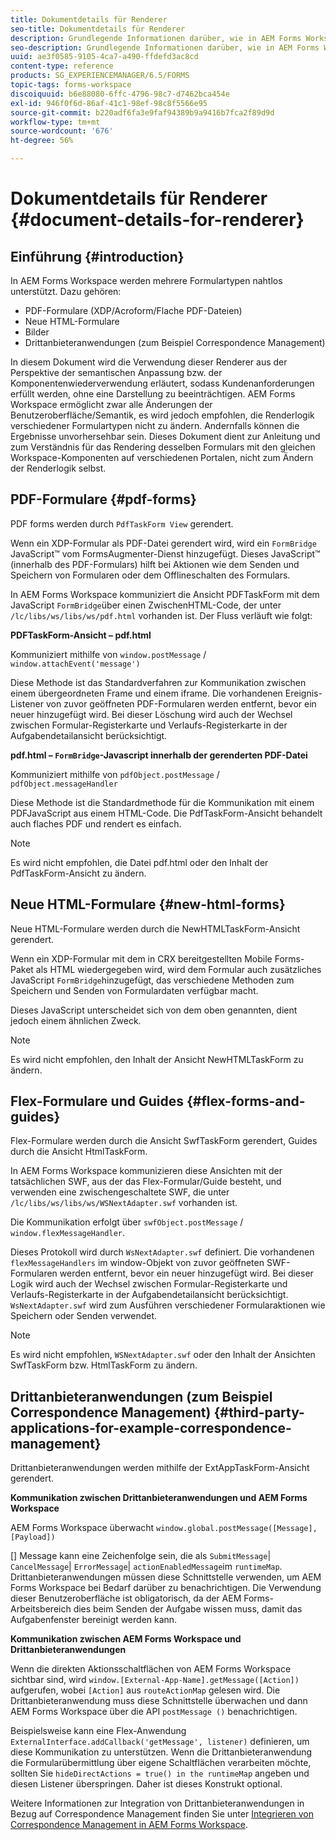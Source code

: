 ```yaml
---
title: Dokumentdetails für Renderer
seo-title: Dokumentdetails für Renderer
description: Grundlegende Informationen darüber, wie in AEM Forms Workspace die verschiedenen unterstützten Formular- und Dateitypen wiedergegeben werden.
seo-description: Grundlegende Informationen darüber, wie in AEM Forms Workspace die verschiedenen unterstützten Formular- und Dateitypen wiedergegeben werden.
uuid: ae3f0585-9105-4ca7-a490-ffdefd3ac8cd
content-type: reference
products: SG_EXPERIENCEMANAGER/6.5/FORMS
topic-tags: forms-workspace
discoiquuid: b6e88080-6ffc-4796-98c7-d7462bca454e
exl-id: 946f0f6d-86af-41c1-98ef-98c8f5566e95
source-git-commit: b220adf6fa3e9faf94389b9a9416b7fca2f89d9d
workflow-type: tm+mt
source-wordcount: '676'
ht-degree: 56%

---
```


# Dokumentdetails für Renderer {#document-details-for-renderer}

## Einführung {#introduction}

In AEM Forms Workspace werden mehrere Formulartypen nahtlos unterstützt. Dazu gehören:

* PDF-Formulare (XDP/Acroform/Flache PDF-Dateien)
* Neue HTML-Formulare
* Bilder
* Drittanbieteranwendungen (zum Beispiel Correspondence Management)

In diesem Dokument wird die Verwendung dieser Renderer aus der Perspektive der semantischen Anpassung bzw. der Komponentenwiederverwendung erläutert, sodass Kundenanforderungen erfüllt werden, ohne eine Darstellung zu beeinträchtigen. AEM Forms Workspace ermöglicht zwar alle Änderungen der Benutzeroberfläche/Semantik, es wird jedoch empfohlen, die Renderlogik verschiedener Formulartypen nicht zu ändern. Andernfalls können die Ergebnisse unvorhersehbar sein. Dieses Dokument dient zur Anleitung und zum Verständnis für das Rendering desselben Formulars mit den gleichen Workspace-Komponenten auf verschiedenen Portalen, nicht zum Ändern der Renderlogik selbst.

## PDF-Formulare {#pdf-forms}

PDF forms werden durch `PdfTaskForm View` gerendert.

Wenn ein XDP-Formular als PDF-Datei gerendert wird, wird ein `FormBridge` JavaScript™ vom FormsAugmenter-Dienst hinzugefügt. Dieses JavaScript™ (innerhalb des PDF-Formulars) hilft bei Aktionen wie dem Senden und Speichern von Formularen oder dem Offlineschalten des Formulars.

In AEM Forms Workspace kommuniziert die Ansicht PDFTaskForm mit dem JavaScript `FormBridge`über einen ZwischenHTML-Code, der unter `/lc/libs/ws/libs/ws/pdf.html` vorhanden ist. Der Fluss verläuft wie folgt:

**PDFTaskForm-Ansicht – pdf.html**

Kommuniziert mithilfe von `window.postMessage` / `window.attachEvent('message')`

Diese Methode ist das Standardverfahren zur Kommunikation zwischen einem übergeordneten Frame und einem iframe. Die vorhandenen Ereignis-Listener von zuvor geöffneten PDF-Formularen werden entfernt, bevor ein neuer hinzugefügt wird. Bei dieser Löschung wird auch der Wechsel zwischen Formular-Registerkarte und Verlaufs-Registerkarte in der Aufgabendetailansicht berücksichtigt.

**pdf.html – `FormBridge`-Javascript innerhalb der gerenderten PDF-Datei**

Kommuniziert mithilfe von `pdfObject.postMessage` / `pdfObject.messageHandler`

Diese Methode ist die Standardmethode für die Kommunikation mit einem PDFJavaScript aus einem HTML-Code. Die PdfTaskForm-Ansicht behandelt auch flaches PDF und rendert es einfach.

>[!NOTE]
>
>Es wird nicht empfohlen, die Datei pdf.html oder den Inhalt der PdfTaskForm-Ansicht zu ändern.

## Neue HTML-Formulare  {#new-html-forms}

Neue HTML-Formulare werden durch die NewHTMLTaskForm-Ansicht gerendert.

Wenn ein XDP-Formular mit dem in CRX bereitgestellten Mobile Forms-Paket als HTML wiedergegeben wird, wird dem Formular auch zusätzliches JavaScript `FormBridge`hinzugefügt, das verschiedene Methoden zum Speichern und Senden von Formulardaten verfügbar macht.

Dieses JavaScript unterscheidet sich von dem oben genannten, dient jedoch einem ähnlichen Zweck.

>[!NOTE]
>
>Es wird nicht empfohlen, den Inhalt der Ansicht NewHTMLTaskForm zu ändern.

## Flex-Formulare und Guides {#flex-forms-and-guides}

Flex-Formulare werden durch die Ansicht SwfTaskForm gerendert, Guides durch die Ansicht HtmlTaskForm.

In AEM Forms Workspace kommunizieren diese Ansichten mit der tatsächlichen SWF, aus der das Flex-Formular/Guide besteht, und verwenden eine zwischengeschaltete SWF, die unter `/lc/libs/ws/libs/ws/WSNextAdapter.swf` vorhanden ist.

Die Kommunikation erfolgt über `swfObject.postMessage` / `window.flexMessageHandler`.

Dieses Protokoll wird durch `WsNextAdapter.swf` definiert. Die vorhandenen `flexMessageHandlers` im window-Objekt von zuvor geöffneten SWF-Formularen werden entfernt, bevor ein neuer hinzugefügt wird. Bei dieser Logik wird auch der Wechsel zwischen Formular-Registerkarte und Verlaufs-Registerkarte in der Aufgabendetailansicht berücksichtigt. `WsNextAdapter.swf` wird zum Ausführen verschiedener Formularaktionen wie Speichern oder Senden verwendet.

>[!NOTE]
>
>Es wird nicht empfohlen, `WSNextAdapter.swf` oder den Inhalt der Ansichten SwfTaskForm bzw. HtmlTaskForm zu ändern.

## Drittanbieteranwendungen (zum Beispiel Correspondence Management) {#third-party-applications-for-example-correspondence-management}

Drittanbieteranwendungen werden mithilfe der ExtAppTaskForm-Ansicht gerendert.

**Kommunikation zwischen Drittanbieteranwendungen und AEM Forms Workspace**

AEM Forms Workspace überwacht `window.global.postMessage([Message],[Payload])`

[] Message kann eine Zeichenfolge sein, die als  `SubmitMessage`|  `CancelMessage`|  `ErrorMessage`|  `actionEnabledMessage`im  `runtimeMap`. Drittanbieteranwendungen müssen diese Schnittstelle verwenden, um AEM Forms Workspace bei Bedarf darüber zu benachrichtigen. Die Verwendung dieser Benutzeroberfläche ist obligatorisch, da der AEM Forms-Arbeitsbereich dies beim Senden der Aufgabe wissen muss, damit das Aufgabenfenster bereinigt werden kann.

**Kommunikation zwischen AEM Forms Workspace und Drittanbieteranwendungen**

Wenn die direkten Aktionsschaltflächen von AEM Forms Workspace sichtbar sind, wird `window.[External-App-Name].getMessage([Action])` aufgerufen, wobei `[Action]` aus `routeActionMap` gelesen wird. Die Drittanbieteranwendung muss diese Schnittstelle überwachen und dann AEM Forms Workspace über die API `postMessage ()` benachrichtigen.

Beispielsweise kann eine Flex-Anwendung `ExternalInterface.addCallback('getMessage', listener)` definieren, um diese Kommunikation zu unterstützen. Wenn die Drittanbieteranwendung die Formularübermittlung über eigene Schaltflächen verarbeiten möchte, sollten Sie `hideDirectActions = true() in the runtimeMap` angeben und diesen Listener überspringen. Daher ist dieses Konstrukt optional.

Weitere Informationen zur Integration von Drittanbieteranwendungen in Bezug auf Correspondence Management finden Sie unter [Integrieren von Correspondence Management in AEM Forms Workspace](/help/forms/using/integrating-correspondence-management-html-workspace.md).
